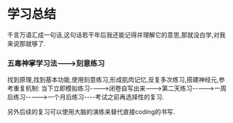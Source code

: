# 学习总结

千言万语汇成一句话,这句话若干年后我还能记得并理解它的意思,那就没白学,对我来说那就够了.
### 五毒神掌学习法--->刻意练习
找到原理,找到基本功能,使用刻意练习,形成肌肉记忆,反复多次练习,搭建神经元,参考重复机制:
当下立即模拟练习---->闭卷自写出来--->第二天练习----->一周后练习----->一个月后练习----考试之前再选择性的复习.

另外后续的复习可以使用大脑的演练来替代直接coding的书写.
